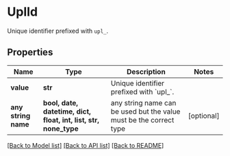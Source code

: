 # UplId

Unique identifier prefixed with `upl_`.

## Properties
Name | Type | Description | Notes
------------ | ------------- | ------------- | -------------
**value** | **str** | Unique identifier prefixed with &#x60;upl_&#x60;. | 
**any string name** | **bool, date, datetime, dict, float, int, list, str, none_type** | any string name can be used but the value must be the correct type | [optional]

[[Back to Model list]](../README.md#documentation-for-models) [[Back to API list]](../README.md#documentation-for-api-endpoints) [[Back to README]](../README.md)


